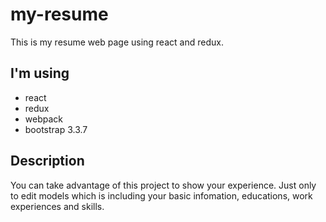 # my-resume
This is my resume web page using react and redux.

## I'm using
* react
* redux
* webpack
* bootstrap 3.3.7

## Description
You can take advantage of this project to show your experience. Just only to edit models which is 
including your basic infomation, educations, work experiences and skills.
